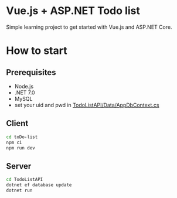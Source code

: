 # Vue.js + ASP.NET Todo list

Simple learning project to get started with Vue.js and ASP.NET Core.

# How to start

## Prerequisites

- Node.js
- .NET 7.0
- MySQL
- set your uid and pwd in
[TodoListAPI/Data/AppDbContext.cs](TodoListAPI/Data/AppDbContext.cs)

## Client

``` bash
cd toDo-list
npm ci
npm run dev
```

## Server

``` bash
cd TodoListAPI
dotnet ef database update
dotnet run
```
